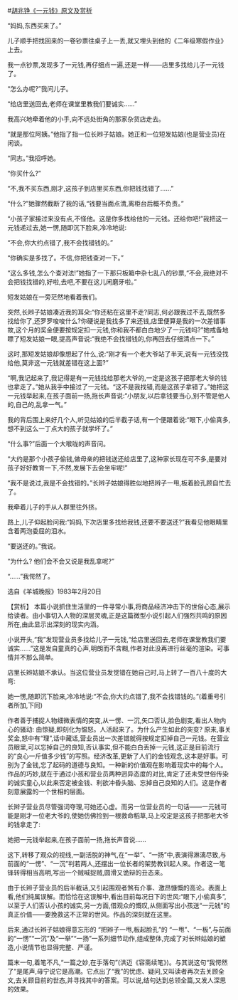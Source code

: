 #[胡兆铮《一元钱》原文及赏析](https://www.vrrw.net/wx/15133.html)

“妈妈,东西买来了。”

儿子顺手把找回来的一卷钞票往桌子上一丢,就又埋头到他的《二年级寒假作业》上去。

我一点钞票,发现多了一元钱,再仔细点一遍,还是一样——店里多找给儿子一元钱了。

“怎么办呢?”我问儿子。

“给店里送回去,老师在课堂里教我们要诚实……”

我高兴地牵着他的小手,向不远处街角的那家杂货店走去。

“就是那位阿姨。”他指了指一位长辫子姑娘。她正和一位短发姑娘(也是营业员)在闲谈。

“同志。”我招呼她。

“你买什么?”

“不,我不买东西,刚才,这孩子到店里买东西,你把钱找错了……”

“什么?”她骤然截断了我的话,“钱要当面点清,离柜台后概不负责。”

“小孩子家接过来没有点,不怪他。这是你多找给他的一元钱。还给你吧!”我把这一元钱递过去,她一愣,随即沉下脸来,冷冷地说:

“不会,你大约点错了,我不会找错钱的。”

“你确实是多找了。不信,你把钱查对一下。”

“这么多钱,怎么个查对法!”她指了一下那只板箱中杂七乱八的钞票,“不会,我绝对不会把钱找错的,好啦,去吧,不要在这儿闲磨牙啦。”

短发姑娘在一旁茫然地看着我们。

突然,长辫子姑娘凑近我的耳朵:“你还粘在这里不走?同志,何必跟我过不去,既然多找给你了,还罗罗唆唆什么?你硬说是我找多了来还钱,店里便算是我的一次差错事故,这个月的奖金便要按规定扣一元钱,你和我不都白白地少了一元钱吗?”她戒备地瞟了短发姑娘一眼,提高声音说:“我绝不会找错钱的,你再回去仔细清点一下。”

这时,那短发姑娘却像想起了什么,说:“刚才有一个老大爷站了半天,说有一元钱没找给他,莫非这一元钱就差错在这上面?”

“啊,我记起来了,我记得是有一元钱找给那老大爷的,一定是这孩子把那老大爷的钱也拿走了。”她从我手中接过了一元钱。“这不是我找错,而是这孩子拿错了。”她把这一元钱举起来,在孩子面前一扬,拖长声音说:“小朋友,以后拿钱要当心,别不管是他人的,自己的,乱拿一气。”

我的背后围上来好几个人,听见姑娘的后半截子话,有一个便跟着说:“眼下,小偷真多,想不到这么一丁点大的孩子就学坏了。”

“什么事?”后面一个大喉咙的声音问。

“大约是那个小孩子偷钱,做母亲的把钱送还给店里了,这种家长现在可不多,是要对孩子好好教育一下,不然,发展下去会坐牢呢!”

“我不是说过,我是不会找错的。”长辫子姑娘得胜似地把辫子一甩,板着脸孔顾自忙去了。

我牵着儿子的手从人群里往外挤。

路上,儿子仰起脸问我:“妈妈,下次店里多找给我钱,还要不要送还?”我看见他眼睛里含着两泡委屈的泪水。

“要送还的。”我说。

“为什么? 他们会不会又说是我乱拿呢?”

“……”我愕然了。

选自《羊城晚报》1983年2月20日



【赏析】 本篇小说抓住生活里的一件寻常小事,将商品经济冲击下的世俗心态,展示给读者。由小事切入人物的深层灵魂,正是这篇微型小说引起人们强烈共鸣的原因所在,由此显示出深刻的现实内涵。

小说开头,“我”发现营业员多找给儿子一元钱,“给店里送回去,老师在课堂教我们要诚实……”这是发自童真的心声,明朗而不含糊,作者对此没再进行丝毫的渲染。可事情并不那么简单。

店里长辫姑娘不承认。当这位营业员发觉错在她自己时,马上转了一百八十度的大弯:

她一愣,随即沉下脸来,冷冷地说:“不会,你大约点错了,我不会找错钱的。”(着重号引者所加,下同)

作者善于捕捉人物细微表情的突变,从一愣、一沉,矢口否认,脸色剧变,看出人物内心的骚动: 由惊疑,即刻化为愠怒。人活起来了。为什么产生如此的突变? 原来,事关奖金,怒中有“理”,话中藏话,营业员出一次差错就得按规定扣掉自己一元钱。在营业员眼里,可以忘掉自己的良知,否认事实,但不能白白丢掉一元钱,这正是目前流行的“良心一斤值多少钱”的写照。经济改革,更新了人们的金钱观念,这本是好事。可别为了金钱,忘了起码的道德与良知。一种新的价值观在影响着现实中的每个人。作品的巧妙,就在于通过小孩和营业员两种迥异态度的对比,肯定了还未受世俗传染的诚实童心,以此来否定被金钱、利欲冲昏头脑、忘掉自己良知的人们。这是作者刻意展露的一个世相的层面。

长辫子营业员尽管强词夺理,可她还心虚。而另一位营业员的一句话——一元钱可能是刚才一位老大爷的,使她仿佛捡到一根救命稻草,马上咬定是这孩子把那老大爷的钱拿走了:

她把一元钱举起来,在孩子面前一扬,拖长声音说……

这下,转移了观众的视线,一副活脱的神气,在“一举”、“一扬”中,表演得淋漓尽致,与前面的“一愣”、“一沉”判若两人,还摆出一位长者的架势教训起人来。作者这一笔锋转得相当高明,写出一个贼喊捉贼,圆滑又诡辩的丑态来。

由于长辫子营业员的后半截话,又引起围观者煞有介事、激昂慷慨的高论。表面上看,他们纯属误解。而恰恰在这误解中,看出目前每况日下的世风:“眼下,小偷真多”,以至于人们否认小孩的诚实,另一方面,借观众的慨叹,从侧面写出小孩送“一元钱”的真正价值——要挽救这不正常的世风。作品的深刻就在这里。

后来,通过长辫子姑娘得意忘形的 “把辫子一甩,板起脸孔”的 “一甩”、“一板”,与前面的“一愣”“一沉”及“一举”“一扬”一系列细节动作,组成整体,完成了对长辫姑娘的塑造,小说情节也显得完整、严谨。

篇末一句,着笔不凡,“一篇之妙,在手落句”(洪迈《容斋续笔》)。与其说这句“我愕然了”是尾声,毋宁说它是高潮。它点出了“我”的忧虑、疑问,又叫读者再次去关顾全文,去关顾目前的世态,并寻找其中的答案。可以说,结句达到总领全篇,又发人深思的效果。

